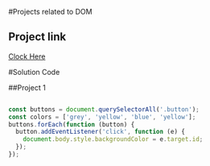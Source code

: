 #Projects related to DOM

## Project link
[Clock Here](https://stackblitz.com/edit/dom-project-chaiaurcode-ejx5njn7?file=index.html)


#Solution Code

##Project 1

```javascript

const buttons = document.querySelectorAll('.button');
const colors = ['grey', 'yellow', 'blue', 'yellow'];
buttons.forEach(function (button) {
  button.addEventListener('click', function (e) {
    document.body.style.backgroundColor = e.target.id;
  });
});


```